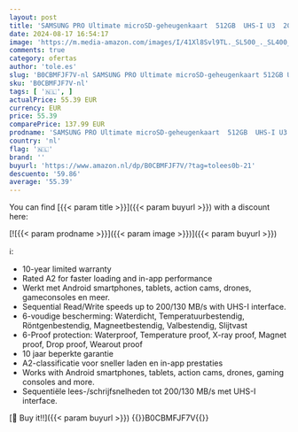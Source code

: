 ```yaml
---
layout: post
title: 'SAMSUNG PRO Ultimate microSD-geheugenkaart  512GB  UHS-I U3  200MB/s lezen  130MB/s schrijven  incl. SD-adapter  voor smartphone  drone of action cam'
date: 2024-08-17 16:54:17
image: 'https://m.media-amazon.com/images/I/41Xl8Svl9TL._SL500_._SL400_.jpg'
comments: true
category: ofertas
author: 'tole.es'
slug: 'B0CBMFJF7V-nl SAMSUNG PRO Ultimate microSD-geheugenkaart 512GB UHS-I U3...'
sku: 'B0CBMFJF7V-nl'
tags: [ '🇳🇱', ]
actualPrice: 55.39 EUR
currency: EUR
price: 55.39
comparePrice: 137.99 EUR
prodname: 'SAMSUNG PRO Ultimate microSD-geheugenkaart  512GB  UHS-I U3  200MB/s lezen  130MB/s schrijven  incl. SD-adapter  voor smartphone  drone of action cam'
country: 'nl'
flag: '🇳🇱'
brand: ''
buyurl: 'https://www.amazon.nl/dp/B0CBMFJF7V/?tag=tolees0b-21'
descuento: '59.86'
average: '55.39'
---
```


You can find [{{< param title >}}]({{< param buyurl >}}) with a discount here:

[![{{< param prodname >}}]({{< param image >}})]({{< param buyurl >}})

ℹ️:

- 10-year limited warranty
- Rated A2 for faster loading and in-app performance
- Werkt met Android smartphones, tablets, action cams, drones, gameconsoles en meer.
- Sequential Read/Write speeds up to 200/130 MB/s with UHS-I interface.
- 6-voudige bescherming: Waterdicht, Temperatuurbestendig, Röntgenbestendig, Magneetbestendig, Valbestendig, Slijtvast
- 6-Proof protection: Waterproof, Temperature proof, X-ray proof, Magnet proof, Drop proof, Wearout proof
- 10 jaar beperkte garantie
- A2-classificatie voor sneller laden en in-app prestaties
- Works with Android smartphones, tablets, action cams, drones, gaming consoles and more.
- Sequentiële lees-/schrijfsnelheden tot 200/130 MB/s met UHS-I interface.

[🛒 Buy it!!]({{< param buyurl >}})
{{<world>}}B0CBMFJF7V{{</world>}}
